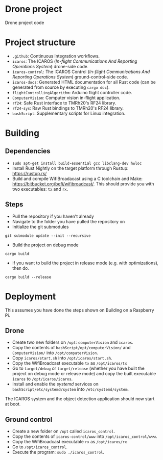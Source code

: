 # Drone project
Drone project code

# Project structure

- `.github`: Continuous Integration workflows.
- `icaros`: The ICAROS (*In-flight Communications And Reporting Operations System*) drone-side code.
- `icaros-control`: The ICAROS Control (*In-flight Communications And Reporting Operations System*) ground-control-side code.
- `icaros-docs`: Generated HTML documentation for all Rust code (can be generated from source by executing `cargo doc`).
- `flightControllingAlgorithm`: Arduino flight controller code.
- `ComputerVision`: Computer vision in-flight application.
- `rf24`: Safe Rust interface to TMRh20's RF24 library.
- `rf24-sys`: Raw Rust bindings to TMRh20's RF24 library.
- `bashScript`: Supplementary scripts for Linux integration.

# Building

## Dependencies

- `sudo apt-get install build-essential gcc libclang-dev hwloc`
- Install Rust Nightly on the target platform through Rustup: https://rustup.rs/
- Build and compile WifiBroadacast using a C toolchain and Make: https://bitbucket.org/befi/wifibroadcast/.
  This should provide you with two executables: `tx` and `rx`.

## Steps

- Pull the repository if you haven't already
- Navigate to the folder you have pulled the repository on
- Initialize the git submodules
```
git submodule update --init --recursive
```

- Build the project on debug mode
```
cargo build
```

- If you want to build the project in release mode (e.g. with optimizations), then do.
```
cargo build --release
```

# Deployment

This assumes you have done the steps shown on Building on a Raspberry Pi.

## Drone

- Create two new folders on `/opt`: `computerVision` and `icaros`.
- Copy the contents of `bashScript/opt/computerVision/` and `ComputerVision/` into `/opt/computerVision`.
- Copy `icaros/start.sh` into `/opt/icaros/start.sh`.
- Copy the WifiBroadcast executable `tx` as `/opt/icaros/tx`
- Go to `target/debug` or `target/release` (whether you have built the project on debug mode or release mode)
  and copy the built executable `icaros` to `/opt/icaros/icaros`.
- Install and enable the *systemd* services on `bashScript/etc/systemd/system` into `/etc/systemd/system`.

The ICAROS system and the object detection application should now start at boot.

## Ground control

- Create a new folder on `/opt` called `icaros_control`.
- Copy the contents of `icaros-control/www` into `/opt/icaros_control/www`.
- Copy the WifiBroadcast executable `rx` as `/opt/icaros/rx`
- Go to `/opt/icaros_control`.
- Execute the program: `sudo ./icaros_control`.
